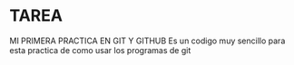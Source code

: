 # TAREA
MI PRIMERA PRACTICA EN GIT Y GITHUB 
Es un codigo muy sencillo para esta practica de como usar los programas de git
